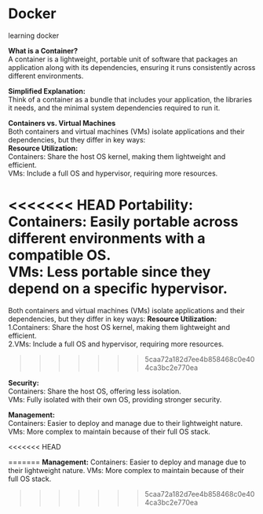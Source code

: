 # Docker
learning docker

**What is a Container?**  
A container is a lightweight, portable unit of software that packages an application along with its dependencies, ensuring it runs consistently across different environments.  

**Simplified Explanation:**  
Think of a container as a bundle that includes your application, the libraries it needs, and the minimal system dependencies required to run it.  


**Containers vs. Virtual Machines**  
Both containers and virtual machines (VMs) isolate applications and their dependencies, but they differ in key ways:  
**Resource Utilization:**  
    Containers: Share the host OS kernel, making them lightweight and efficient.  
    VMs: Include a full OS and hypervisor, requiring more resources.  

<<<<<<< HEAD
**Portability:**  
    Containers: Easily portable across different environments with a compatible OS.  
    VMs: Less portable since they depend on a specific hypervisor.  
=======
Both containers and virtual machines (VMs) isolate applications and their dependencies, but they differ in key ways:
**Resource Utilization:**
    1.Containers: Share the host OS kernel, making them lightweight and efficient.  
    2.VMs: Include a full OS and hypervisor, requiring more resources.
>>>>>>> 5caa72a182d7ee4b858468c0e404ca3bc2e770ea

**Security:**  
    Containers: Share the host OS, offering less isolation.  
    VMs: Fully isolated with their own OS, providing stronger security.  

**Management:**  
    Containers: Easier to deploy and manage due to their lightweight nature.  
    VMs: More complex to maintain because of their full OS stack.  

<<<<<<< HEAD




    
=======
**Management:**
    Containers: Easier to deploy and manage due to their lightweight nature.
    VMs: More complex to maintain because of their full OS stack.
>>>>>>> 5caa72a182d7ee4b858468c0e404ca3bc2e770ea
